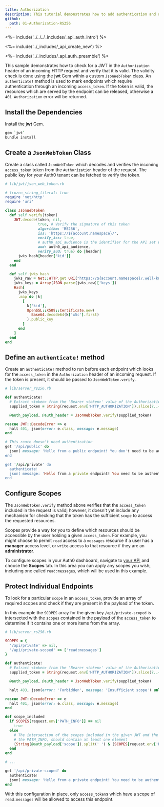 ```yaml
---
title: Authorization
description: This tutorial demonstrates how to add authentication and authorization to Ruby API.
github:
  path: 01-Authorization-RS256
---
```


<%= include('../../../_includes/_api_auth_intro') %>

<%= include('../_includes/_api_create_new') %>

<%= include('../_includes/_api_auth_preamble') %>

This sample demonstrates how to check for a JWT in the `Authorization` header of an incoming HTTP request and verify that it is valid. The validity check is done using the **jwt** Gem within a custom `JsonWebToken` class. An `authenticate!` method is used to mark endpoints which require authentication through an incoming `access_token`. If the token is valid, the resources which are served by the endpoint can be released, otherwise a `401 Authorization` error will be returned.

## Install the Dependencies

Install the **jwt** Gem.

```bash
gem `jwt`
bundle install
```

## Create a `JsonWebToken` Class

Create a class called `JsonWebToken` which decodes and verifies the incoming `access_token` token from the `Authorization` header of the request. The public key for your Auth0 tenant can be fetched to verify the token.

```rb
# lib/jwt/json_web_token.rb

# frozen_string_literal: true
require 'net/http'
require 'uri'

class JsonWebToken
  def self.verify(token)
    JWT.decode(token, nil,
               true, # Verify the signature of this token
               algorithm: 'RS256',
               iss: 'https://${account.namespace}/',
               verify_iss: true,
               # auth0_api_audience is the identifier for the API set up in the Auth0 dashboard
               aud: auth0_api_audience,
               verify_aud: true) do |header|
      jwks_hash[header['kid']]
    end
  end

  def self.jwks_hash
    jwks_raw = Net::HTTP.get URI("https://${account.namespace}/.well-known/jwks.json")
    jwks_keys = Array(JSON.parse(jwks_raw)['keys'])
    Hash[
      jwks_keys
      .map do |k|
        [
          k['kid'],
          OpenSSL::X509::Certificate.new(
            Base64.decode64(k['x5c'].first)
          ).public_key
        ]
      end
    ]
  end
end
```

## Define an `authenticate!` method

Create an `authenticate!` method to run before each endpoint which looks for the `access_token` in the `Authorization` header of an incoming request. If the token is present, it should be passed to `JsonWebToken.verify`.

```rb
# lib/server_rs256.rb

def authenticate!
  # Extract <token> from the 'Bearer <token>' value of the Authorization header
  supplied_token = String(request.env['HTTP_AUTHORIZATION']).slice(7..-1)

  @auth_payload, @auth_header = JsonWebToken.verify(supplied_token)

rescue JWT::DecodeError => e
  halt 401, json(error: e.class, message: e.message)
end

# This route doesn't need authentication
get '/api/public' do
  json( message: 'Hello from a public endpoint! You don't need to be authenticated to see this.' )
end

get '/api/private' do
  authenticate!
  json( message: 'Hello from a private endpoint! You need to be authenticated to see this.' )
end
```

## Configure Scopes

The `JsonWebToken.verify` method above verifies that the `access_token` included in the request is valid; however, it doesn't yet include any mechanism for checking that the token has the sufficient `scope` to access the requested resources.

Scopes provide a way for you to define which resources should be accessible by the user holding a given `access_token`. For example, you might choose to permit `read` access to a `messages` resource if a user has a **manager** access level, or `write` access to that resource if they are an **administrator**.

To configure scopes in your Auth0 dashboard, navigate to [your API](${manage_url}/#/apis) and choose the **Scopes** tab. In this area you can apply any scopes you wish, including one called `read:messages`, which will be used in this example.

## Protect Individual Endpoints

To look for a particular `scope` in an `access_token`, provide an array of required scopes and check if they are present in the payload of the token.

In this example the `SCOPES` array for the given key `/api/private-scoped` is intersected with the `scopes` contained in the payload of the `access_token` to determine if it contains one or more items from the array.

```rb
# lib/server_rs256.rb

SCOPES = {
  '/api/private' => nil,
  '/api/private-scoped' => ['read:messages']
}

def authenticate!
  # Extract <token> from the 'Bearer <token>' value of the Authorization header
  supplied_token = String(request.env['HTTP_AUTHORIZATION']).slice(7..-1)

  @auth_payload, @auth_header = JsonWebToken.verify(supplied_token)

  halt 403, json(error: 'Forbidden', message: 'Insufficient scope') unless scope_included

rescue JWT::DecodeError => e
  halt 401, json(error: e.class, message: e.message)
end

def scope_included
  if SCOPES[request.env['PATH_INFO']] == nil
    true
  else
    # The intersection of the scopes included in the given JWT and the ones in the SCOPES hash needed to access
    # the PATH_INFO, should contain at least one element
    (String(@auth_payload['scope']).split(' ') & (SCOPES[request.env['PATH_INFO']])).any?
  end
end

# ...

get '/api/private-scoped' do
  authenticate!
  json( message: 'Hello from a private endpoint! You need to be authenticated and have a scope of read:messages to see this.' )
end
```

With this configuration in place, only `access_token`s which have a scope of `read:messages` will be allowed to access this endpoint.
